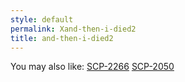 ```yaml
---
style: default
permalink: Xand-then-i-died2
title: and-then-i-died2
---
```

You may also like:
[SCP-2266](http://scp-wiki.net/scp-2266)
[SCP-2050](http://scp-wiki.net/scp-2050)
